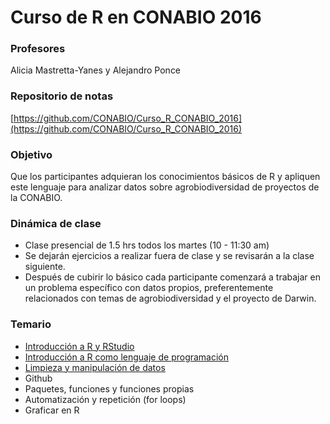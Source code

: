 # Curso de R en CONABIO 2016

### Profesores
Alicia Mastretta-Yanes y Alejandro Ponce 

### Repositorio de notas
[https://github.com/CONABIO/Curso_R_CONABIO_2016](https://github.com/CONABIO/Curso_R_CONABIO_2016)


### Objetivo

Que los participantes adquieran los conocimientos básicos de R y apliquen este lenguaje para analizar datos sobre agrobiodiversidad de proyectos de la CONABIO.


### Dinámica de clase

* Clase presencial de 1.5 hrs todos los martes (10 - 11:30 am)
* Se dejarán ejercicios a realizar fuera de clase y se revisarán a la clase siguiente.
* Después de cubirir lo básico cada participante comenzará a trabajar en un problema específico con datos propios, preferentemente relacionados con temas de agrobiodiversidad y el proyecto de Darwin.


### Temario

* [Introducción a R y RStudio](1_IntroRyRStudio.Rmd) 
* [Introducción a R como lenguaje de programación](2_IntroRprogramacion.Rmd)
* [Limpieza y manipulación de datos](3_Limpieza_de_datos.Rmd)
* Github
* Paquetes, funciones y funciones propias
* Automatización y repetición (for loops) 
* Graficar en R 